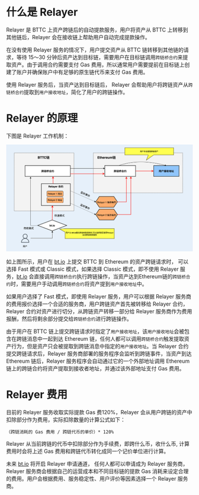 # 什么是 Relayer
Relayer 是 BTTC 上资产跨链后的自动提款服务，用户将资产从 BTTC 上转移到其他链后，Relayer 会在接收链上帮助用户自动完成提款操作。

在没有使用 Relayer 服务的情况下，用户提交资产从 BTTC 链转移到其他链的请求，等待 15～30 分钟后资产达到目标链，需要用户在目标链调用`跨链桥合约`来提取资产。由于调用合约需要支付 Gas 费用，所以通常用户需要提前在目标链上创建了账户并确保账户中有足够的原生链代币来支付 Gas 费用。

使用 Relayer 服务后，当资产达到目标链后， Relayer 会帮助用户将跨链资产从`跨链桥合约`提取到`用户接收地址`，简化了用户的跨链操作。
# Relayer 的原理
下图是 Relayer 工作机制：

![](../../static/img/relayer-cn.png)






如上图所示，用户在 [bt.io](https://bt.io) 上提交 BTTC 到 Ethereum 的资产跨链请求时， 可以选择 Fast 模式或 Classic 模式，如果选择 Classic 模式，即不使用 Relayer 服务，[bt.io](https://bt.io) 会直接调用`跨链桥合约`执行跨链操作，当资产达到Ethereum链的`跨链桥合约`时，需要用户手动调用`跨链桥合约`将资产提到`用户接收地址`中。

如果用户选择了 Fast 模式，即使用 Relayer 服务，用户可以根据 Relayer 服务商的费用报价选择一个合适的服务商，用户跨链资产首先被转移给 Relayer 合约，Relayer 合约对资产进行切分，从跨链资产转移一部分给 Relayer 服务商作为费用报酬，然后将剩余部分提交给`跨链桥合约`进行跨链操作。


由于用户在 BTTC 链上提交跨链请求时指定了`用户接收地址`，该`用户接收地址`会被包含在跨链消息中一起到达 Ethereum 链，任何人都可以调用`跨链桥合约`触发提取资产行为，但是资产只会被提取到跨链消息中指定的`用户接收地址`。当 Relayer 合约提交跨链请求后，Relayer 服务商部署的服务程序会监听到跨链事件，当资产到达 Ethereum 链后，Relayer 服务程序会自动通过它的一个外部地址调用 Ethereum 链上的跨链合约将资产提取到接收者地址，并通过该外部地址支付 Gas 费用。

# Relayer 费用
目前的 Relayer 服务收取实际提款 Gas 费120%，Relayer 会从用户跨链的资产中扣除部分作为费用，实际扣除数量的计算公式如下：

```
（跨链消耗的 Gas 费用 / 跨链代币的单价）* 120%
```

Relayer 从当前跨链的代币中扣除部分作为手续费，即跨什么币，收什么币, 计算费用时会将上述 Gas 费用和跨链代币转化成同一个记价单位进行计算。 

未来 [bt.io](https://bt.io) 将开启 Relayer 申请通道， 任何人都可以申请成为 Relayer 服务商，Relayer 服务商会根据自己的运营成本和不同目标链的提款 Gas 消耗来设定合理的费用。用户会根据费用、服务稳定性、用户评价等因素选择一个 Relayer 服务商。



